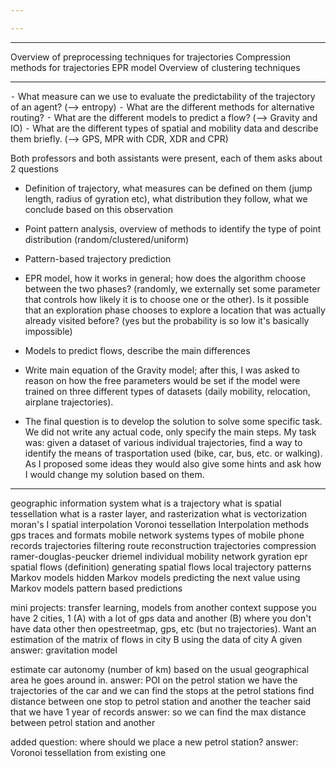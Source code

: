```yaml
---

---
```


---

Overview of preprocessing techniques for trajectories
Compression methods for trajectories
EPR model 
Overview of clustering techniques

---

⁃ What measure can we use to evaluate the predictability of the trajectory of an agent? (—> entropy)
 ⁃ What are the different methods for alternative routing?
 ⁃ What are the different models to predict a flow? (—> Gravity and IO)
 ⁃ What are the different types of spatial and mobility data and describe them briefly. (—> GPS, MPR with CDR, XDR and CPR)


Both professors and both assistants were present, each of them asks about 2 questions

- Definition of trajectory, what measures can be defined on them (jump length, radius of gyration etc), what distribution they follow, what we conclude based on this observation
- Point pattern analysis, overview of methods to identify the type of point distribution (random/clustered/uniform)
- Pattern-based trajectory prediction
- EPR model, how it works in general; how does the algorithm choose between the two phases? (randomly, we externally set some parameter that controls how likely it is to choose one or the other). Is it possible that an exploration phase chooses to explore a location that was actually already visited before? (yes but the probability is so low it's basically impossible)
- Models to predict flows, describe the main differences
- Write main equation of the Gravity model; after this, I was asked to reason on how the free parameters would be set if the model were trained on three different types of datasets (daily mobility, relocation, airplane trajectories).

- The final question is to develop the solution to solve some specific task. We did not write any actual code, only specify the main steps. My task was: given a dataset of various individual trajectories, find a way to identify the means of trasportation used (bike, car, bus, etc. or walking). As I proposed some ideas they would also give some hints and ask how I would change my solution based on them.

---

geographic information system
what is a trajectory
what is spatial tessellation
what is a raster layer, and rasterization
what is vectorization
moran's I
spatial interpolation
Voronoi tessellation
Interpolation methods
gps traces and formats
mobile network systems
types of mobile phone records
trajectories filtering
route reconstruction
trajectories compression
ramer-douglas-peucker
driemel
individual mobility network
gyration
epr
spatial flows (definition)
generating spatial flows
local trajectory patterns
Markov models
hidden Markov models
predicting the next value using Markov models
pattern based predictions

mini projects:
transfer learning, models from another context
suppose you have 2 cities, 1 (A) with a lot of gps data and another (B) where you don't have data other then opestreetmap, gps, etc (but no trajectories).
Want an estimation of the matrix of flows in city B using the data of city A
given answer:
gravitation model

estimate car autonomy (number of km) based on the usual geographical area he goes around in.
answer:
POI on the petrol station
we have the trajectories of the car and we can find the stops at the petrol stations
find distance between one stop to petrol station and another
the teacher said that we have 1 year of records
answer: so we can find the max distance between petrol station and another

added question: where should we place a new petrol station?
answer: Voronoi tessellation from existing one